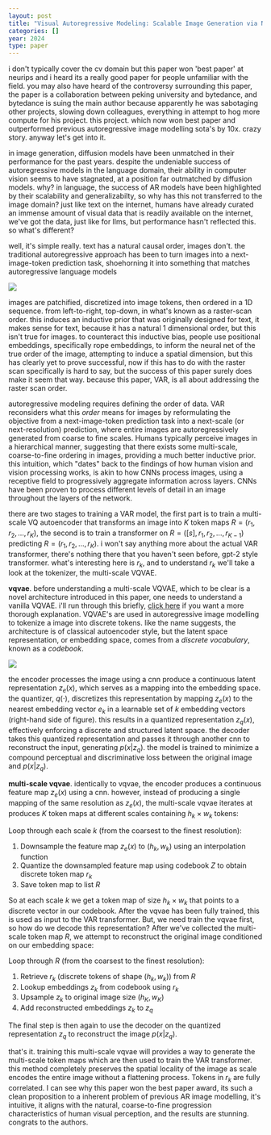 ```yaml
---
layout: post
title: "Visual Autoregressive Modeling: Scalable Image Generation via Next-Scale Prediction"
categories: []
year: 2024
type: paper
---
```


i don't typically cover the cv domain but this paper won 'best paper' at neurips and i heard its a really good paper for people unfamiliar with the field. you may also have heard of the controversy surrounding this paper, the paper is a collaboration between peking university and bytedance, and bytedance is suing the main author because apparently he was sabotaging other projects, slowing down colleagues, everything in attempt to hog more compute for his project. this project. which now won best paper and outperformed previous autoregressive image modelling sota's by 10x. crazy story. anyway let's get into it.

in image generation, diffusion models have been unmatched in their performance for the past years. despite the undeniable success of autoregressive models in the language domain, their ability in computer vision seems to have stagnated, at a position far outmatched by diffusion models. why? in language, the success of AR models have been highlighted by their scalability and generalizabilty, so why has this not transferred to the image domain? just like text on the internet, humans have already curated an immense amount of visual data that is readily available on the internet, we've got the data, just like for llms, but performance hasn't reflected this. so what's different?

well, it's simple really. text has a natural causal order, images don't. the traditional autoregressive approach has been to turn images into a next-image-token prediction task, shoehorning it into something that matches autoregressive language models

![](/images/arimage.png)

images are patchified, discretized into image tokens, then ordered in a 1D sequence. from left-to-right, top-down, in what's known as a raster-scan order. this induces an inductive prior that was originally designed for text, it makes sense for text, because it has a natural 1 dimensional order, but this isn't true for images. to counteract this inductive bias, people use positional embeddings, specifically rope embeddings, to inform the neural net of the true order of the image, attempting to induce a spatial dimension, but this has clearly yet to prove successful, now if this has to do with the raster scan specifically is hard to say, but the success of this paper surely does make it seem that way. because this paper, VAR, is all about addressing the raster scan order. 

autoregressive modeling requires defining the order of data. VAR reconsiders what this *order* means for images by reformulating the objective from a next-image-token prediction task into a next-scale (or next-resolution) prediction, where entire images are autoregressively generated from coarse to fine scales. Humans typically perceive images in a hierarchical manner, suggesting that there exists some multi-scale, coarse-to-fine ordering in images, providing a much better inductive prior. this intuition, which "dates" back to the findings of how human vision and vision processing works, is akin to how CNNs process images, using a receptive field to progressively aggregate information across layers. CNNs have been proven to process different levels of detail in an image throughout the layers of the network. 

there are two stages to training a VAR model, the first part is to train a multi-scale VQ autoencoder that transforms an image into $K$ token maps $R = (r_1, r_2, ..., r_K)$, the second is to train a transformer on $R = ([s], r_1, r_2, ..., r_{K-1})$ predicting $R = (r_1, r_2, ..., r_K)$. i won't say anything more about the actual VAR transformer, there's nothing there that you haven't seen before, gpt-2 style transformer. what's interesting here is $r_k$, and to understand $r_k$ we'll take a look at the tokenizer, the multi-scale VQVAE. 

**vqvae**. before understanding a multi-scale VQVAE, which to be clear is a novel architecture introduced in this paper, one needs to understand a vanilla VQVAE. i'll run through this briefly, [click here](https://mlberkeley.substack.com/p/vq-vae) if you want a more thorough explanation. VQVAE's are used in autoregressive image modelling to tokenize a image into discrete tokens. like the name suggests, the architecture is of classical autoencoder style, but the latent space representation, or embedding space, comes from a *discrete vocabulary*, known as a *codebook*. 

![](/images/vqvae.png)

the encoder processes the image using a cnn produce a continuous latent representation $z_e(x)$, which serves as a mapping into the embedding space. the quantizer, $q(\cdot)$, discretizes this representation by mapping $z_e(x)$ to the nearest embedding vector $e_k$ in a learnable set of $k$ embedding vectors (right-hand side of figure). this results in a quantized representation $z_q(x)$, effectively enforcing a discrete and structured latent space. the decoder takes this quantized representation and passes it through another cnn to reconstruct the input, generating $p(x|z_q)$. the model is trained to minimize a compound perceptual and discriminative loss between the original image and $p(x|z_q)$.

**multi-scale vqvae**. identically to vqvae, the encoder produces a continuous feature map $z_e(x)$ using a cnn. however, instead of producing a single mapping of the same resolution as $z_e(x)$, the multi-scale vqvae iterates at produces $K$ token maps at different scales containing $h_k \times w_k$ tokens:

Loop through each scale $k$ (from the coarsest to the finest resolution):

1. Downsample the feature map $z_e(x)$ to $(h_k, w_k)$ using an interpolation function
2. Quantize the downsampled feature map using codebook $Z$ to obtain discrete token map $r_k$
3. Save token map to list $R$

So at each scale $k$ we get a token map of size $h_k \times w_k$ that points to a discrete vector in our codebook. After the vqvae has been fully trained, this is used as input to the VAR transformer. But, we need train the vqvae first, so how do we decode this representation? After we've collected the multi-scale token map $R$, we attempt to reconstruct the original image conditioned on our embedding space:

Loop through $R$ (from the coarsest to the finest resolution):

1. Retrieve $r_k$ (discrete tokens of shape $(h_k, w_k)$) from $R$
2. Lookup embeddings $z_k$ from codebook using $r_k$
3. Upsample $z_k$ to original image size $(h_K, w_K)$
4. Add reconstructed embeddings $z_k$ to $z_q$

The final step is then again to use the decoder on the quantized representation $z_q$ to reconstruct the image $p(x|z_q)$.

that's it. training this multi-scale vqvae will provides a way to generate the multi-scale token maps which are then used to train the VAR transformer. this method completely preserves the spatial locality of the image as scale encodes the entire image without a flattening process. Tokens in $r_k$ are fully correlated. I can see why this paper won the best paper award, its such a clean proposition to a inherent problem of previous AR image modelling, it's intuitive, it aligns with the natural, coarse-to-fine progression characteristics of human visual perception, and the results are stunning. congrats to the authors. 






 

